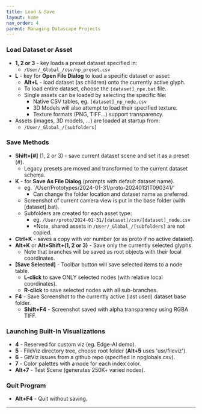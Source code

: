 ```yaml
---
title: Load & Save
layout: home
nav_order: 4
parent: Managing Datascape Projects
---
```


### Load Dataset or Asset

- **1, 2 or 3** - key loads a preset dataset specified in:
    - `/User/_Global_/csv/np_preset.csv`
- **L** - key for **Open File Dialog** to load a specific dataset or asset:
    - **Alt+L** - load dataset (as children) onto the currently active glyph.
    - To load entire dataset, choose the `[dataset]_npe.bat` file.
    - Single assets can be loaded by selecting the specific file:
        - Native CSV tables, eg. `[dataset]_np_node.csv`
        - 3D Models will also attempt to load their specified texture.
        - Texture formats (PNG, TIFF...) support transparency.
- Assets (images, 3D models, ...) are loaded at startup from:
    - `/User/_Global_/[subfolders]`

### Save Methods


- **Shift+[#]** (1, 2 or 3) - save current dataset scene and set it as a preset (#).
    - Legacy presets are moved and transformed to the current dataset schema.
- **K** - for **Save As File Dialog** (prompts with default dataset name).
    - eg. `/User/Prototypes/2024-01-31/proto-20240131T090341/'
        - Can change the folder location and dataset name as preferred.
    - Screenshot of current camera view is put in the base folder (with [dataset].bat).
    - Subfolders are created for each asset type:
        - eg. `/User/proto/2024-01-31/[dataset]/csv/[dataset]_node.csv`
        - *Note, shared assets in `/User/_Global_/[subfolders]` are not copied.
- **Ctrl+K** - saves a copy with ver number (or as proto if no active dataset).
- **Alt+K** or **Alt+Shift+(1, 2 or 3)** - Save only the currently selected glyphs.
    - Note that branches will be saved as root objects with their local coordinates.
- **[Save Selected]** - Toolbar button will save selected items to a node table.
    - **L-click** to save ONLY selected nodes (with relative local coordinates).
    - **R-click** to save selected nodes with all sub-branches.
- **F4** - Save Screenshot to the currently active (last used) dataset base folder.
    - **Shift+F4** - Screenshot saved with alpha transparency using RGBA TIFF.

### Launching Built-In Visualizations


- **4** - Reserved for custom viz (eg. Edge-AI demo).
- **5** - FileViz directory tree, choose root folder (**Alt+5** uses 'usr/fileviz').
- **6** - GitViz issues from a github repo (specified in npglobals.csv).
- **7** - Color palettes with a node for each index color.
- **Alt+7** - Test Scene (generates 250K+ varied nodes).

### Quit Program
- **Alt+F4** - Quit without saving.

---